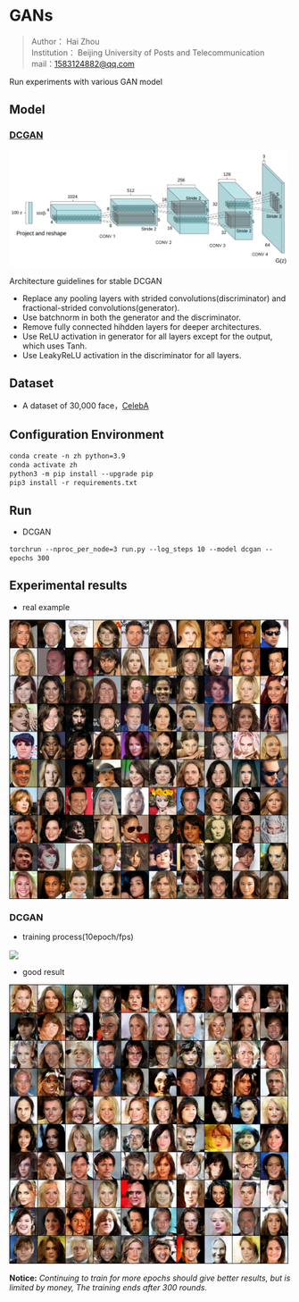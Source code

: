 # GANs
> Author： Hai Zhou\
> Institution： Beijing University of Posts and Telecommunication\
> mail：1583124882@qq.com 

Run experiments with various GAN model

## Model
### [DCGAN](https://arxiv.org/abs/1511.06434)

<img src="Image/DCGAN/dcgan.png" width="500" align=center/>

Architecture guidelines for stable DCGAN
* Replace any pooling layers with strided convolutions(discriminator) and fractional-strided convolutions(generator).
* Use batchnorm in both the generator and the discriminator.
* Remove fully connected hihdden layers for deeper architectures.
* Use ReLU activation in generator for all layers except for the output, which uses Tanh.
* Use LeakyReLU activation in the discriminator for all layers.

## Dataset
* A dataset of 30,000 face，[CelebA](https://drive.google.com/drive/folders/1YRRaC3LWLHorVhFNJPzVqLrUlA10eLEJ)

## Configuration Environment
```
conda create -n zh python=3.9
conda activate zh
python3 -m pip install --upgrade pip
pip3 install -r requirements.txt
```

## Run
* DCGAN
```
torchrun --nproc_per_node=3 run.py --log_steps 10 --model dcgan --epochs 300
```

## Experimental results
* real example

<img src="Image/real.png" alt="真是样本" width="500" align=center />

### DCGAN
* training process(10epoch/fps)

<img src="Image/DCGAN/train_epoch.gif" width="500" align=center />

* good result

<img src="Image/DCGAN/fake.png" width="500" align=center/>


**Notice:** *Continuing to train for more epochs should give better results, but is limited by money,
The training ends after 300 rounds.*